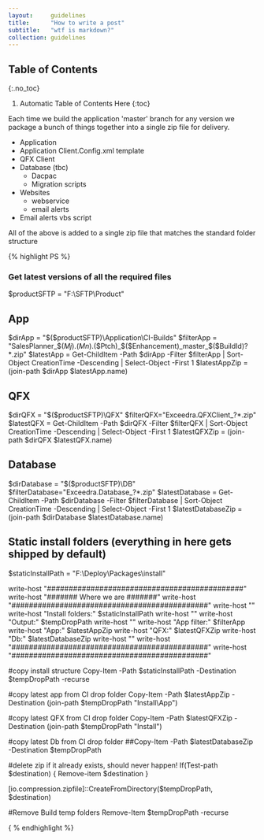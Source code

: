 ```yaml
---
layout:     guidelines
title:      "How to write a post"
subtitle:   "wtf is markdown?"
collection: guidelines
---
```


## Table of Contents
{:.no_toc}

1. Automatic Table of Contents Here
{:toc}

Each time we build the application 'master' branch for any version we package a bunch of things together into a single zip file for delivery.

- Application
- Application Client.Config.xml template
- QFX Client
- Database (tbc)
  - Dacpac
  - Migration scripts
- Websites
    - webservice
    - email alerts
- Email alerts vbs script

All of the above is added to a single zip file that matches the standard folder structure


{% highlight PS %}


### Get latest versions of all the required files
$productSFTP = "F:\SFTP\Product"

## App
$dirApp = "$($productSFTP)\Application\CI-Builds\"
$filterApp = "SalesPlanner_$($Mj).$($Mn).$($Ptch)_$($Enhancement)_master_$($BuildId)?*.zip"
$latestApp = Get-ChildItem -Path $dirApp -Filter $filterApp | Sort-Object CreationTime  -Descending | Select-Object -First 1
$latestAppZip = (join-path $dirApp $latestApp.name)

## QFX
$dirQFX = "$($productSFTP)\QFX\"
$filterQFX="Exceedra.QFXClient_?*.zip"
$latestQFX = Get-ChildItem -Path $dirQFX -Filter $filterQFX | Sort-Object CreationTime  -Descending | Select-Object -First 1
$latestQFXZip = (join-path $dirQFX $latestQFX.name)

## Database
$dirDatabase = "$($productSFTP)\DB\"
$filterDatabase="Exceedra.Database_?\*.zip"
$latestDatabase = Get-ChildItem -Path $dirDatabase -Filter $filterDatabase | Sort-Object CreationTime  -Descending | Select-Object -First 1
$latestDatabaseZip = (join-path $dirDatabase $latestDatabase.name)


## Static install folders (everything in here gets shipped by default)
$staticInstallPath = "F:\Deploy\Packages\install"

write-host "#############################################"
write-host "#######          Where we are         #######"
write-host "#############################################"
write-host ""
write-host "Install folders:" $staticInstallPath
write-host ""
write-host "Output:" $tempDropPath
write-host ""
write-host "App filter:" $filterApp
write-host "App:" $latestAppZip
write-host "QFX:" $latestQFXZip
write-host "Db:" $latestDatabaseZip
write-host ""
write-host "#############################################"
write-host "#############################################"


#copy install structure
Copy-Item -Path $staticInstallPath -Destination $tempDropPath  -recurse

#copy latest app from CI drop folder
Copy-Item -Path $latestAppZip -Destination (join-path $tempDropPath "Install\App\")

#copy latest QFX from CI drop folder
Copy-Item -Path $latestQFXZip -Destination (join-path $tempDropPath "Install\")

#copy latest Db from CI drop folder
##Copy-Item -Path $latestDatabaseZip -Destination $tempDropPath



#delete zip if it already exists, should never happen!
If(Test-path $destination)
{
	Remove-item $destination
}

[io.compression.zipfile]::CreateFromDirectory($tempDropPath, $destination)


#Remove Build temp folders
Remove-Item  $tempDropPath -recurse

{ % endhighlight %}
